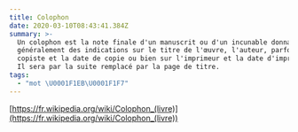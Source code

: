 ```yaml
---
title: Colophon
date: 2020-03-10T08:43:41.384Z
summary: >-
  Un colophon est la note finale d'un manuscrit ou d'un incunable donnant
  généralement des indications sur le titre de l'œuvre, l'auteur, parfois sur le
  copiste et la date de copie ou bien sur l'imprimeur et la date d'impression.
  Il sera par la suite remplacé par la page de titre.
tags:
  - "mot \U0001F1EB\U0001F1F7"
---
```

[https://fr.wikipedia.org/wiki/Colophon_(livre)](https://fr.wikipedia.org/wiki/Colophon_(livre))